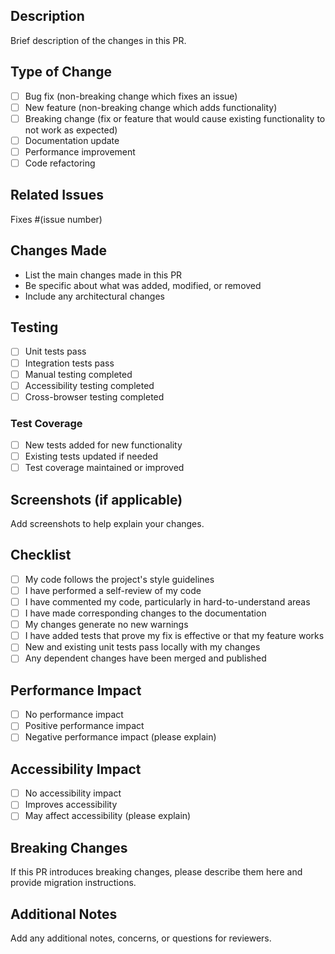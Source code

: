 ## Description

Brief description of the changes in this PR.

## Type of Change

- [ ] Bug fix (non-breaking change which fixes an issue)
- [ ] New feature (non-breaking change which adds functionality)
- [ ] Breaking change (fix or feature that would cause existing functionality to not work as expected)
- [ ] Documentation update
- [ ] Performance improvement
- [ ] Code refactoring

## Related Issues

Fixes #(issue number)

## Changes Made

- List the main changes made in this PR
- Be specific about what was added, modified, or removed
- Include any architectural changes

## Testing

- [ ] Unit tests pass
- [ ] Integration tests pass
- [ ] Manual testing completed
- [ ] Accessibility testing completed
- [ ] Cross-browser testing completed

### Test Coverage

- [ ] New tests added for new functionality
- [ ] Existing tests updated if needed
- [ ] Test coverage maintained or improved

## Screenshots (if applicable)

Add screenshots to help explain your changes.

## Checklist

- [ ] My code follows the project's style guidelines
- [ ] I have performed a self-review of my code
- [ ] I have commented my code, particularly in hard-to-understand areas
- [ ] I have made corresponding changes to the documentation
- [ ] My changes generate no new warnings
- [ ] I have added tests that prove my fix is effective or that my feature works
- [ ] New and existing unit tests pass locally with my changes
- [ ] Any dependent changes have been merged and published

## Performance Impact

- [ ] No performance impact
- [ ] Positive performance impact
- [ ] Negative performance impact (please explain)

## Accessibility Impact

- [ ] No accessibility impact
- [ ] Improves accessibility
- [ ] May affect accessibility (please explain)

## Breaking Changes

If this PR introduces breaking changes, please describe them here and provide migration instructions.

## Additional Notes

Add any additional notes, concerns, or questions for reviewers.
